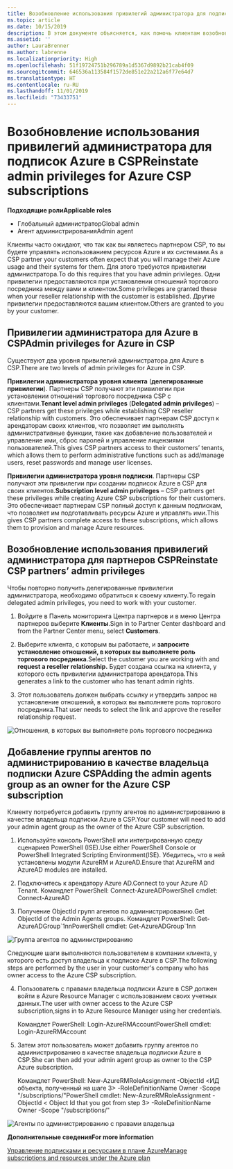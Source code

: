 ```yaml
---
title: Возобновление использования привилегий администратора для подписок Azure в CSP | Центр партнеров
ms.topic: article
ms.date: 10/15/2019
description: В этом документе объясняется, как помочь клиентам возобновить использование привилегий администратора партнера.
ms.assetid: ''
author: LauraBrenner
ms.author: labrenne
ms.localizationpriority: High
ms.openlocfilehash: 51f19724751b296789a1d5367d9892b21cab4f09
ms.sourcegitcommit: 646536a113584f1572de851e22a212a6f77e64d7
ms.translationtype: HT
ms.contentlocale: ru-RU
ms.lasthandoff: 11/01/2019
ms.locfileid: "73433751"
---
```

# <a name="reinstate-admin-privileges-for-azure-csp-subscriptions"></a><span data-ttu-id="b7348-103">Возобновление использования привилегий администратора для подписок Azure в CSP</span><span class="sxs-lookup"><span data-stu-id="b7348-103">Reinstate admin privileges for Azure CSP subscriptions</span></span>  

<span data-ttu-id="b7348-104">**Подходящие роли**</span><span class="sxs-lookup"><span data-stu-id="b7348-104">**Applicable roles**</span></span>

- <span data-ttu-id="b7348-105">Глобальный администратор</span><span class="sxs-lookup"><span data-stu-id="b7348-105">Global admin</span></span>
- <span data-ttu-id="b7348-106">Агент администрирования</span><span class="sxs-lookup"><span data-stu-id="b7348-106">Admin agent</span></span>

<span data-ttu-id="b7348-107">Клиенты часто ожидают, что так как вы являетесь партнером CSP, то вы будете управлять использованием ресурсов Azure и их системами.</span><span class="sxs-lookup"><span data-stu-id="b7348-107">As a CSP partner your customers often expect that you will manage their Azure usage and their systems for them.</span></span> <span data-ttu-id="b7348-108">Для этого требуются привилегии администратора.</span><span class="sxs-lookup"><span data-stu-id="b7348-108">To do this requires that you have admin privileges.</span></span> <span data-ttu-id="b7348-109">Одни привилегии предоставляются при установлении отношений торгового посредника между вами и клиентом.</span><span class="sxs-lookup"><span data-stu-id="b7348-109">Some privileges are granted these when your reseller relationship with the customer is established.</span></span> <span data-ttu-id="b7348-110">Другие привилегии предоставляются вашим клиентом.</span><span class="sxs-lookup"><span data-stu-id="b7348-110">Others are granted to you by your customer.</span></span>

## <a name="admin-privileges-for-azure-in-csp"></a><span data-ttu-id="b7348-111">Привилегии администратора для Azure в CSP</span><span class="sxs-lookup"><span data-stu-id="b7348-111">Admin privileges for Azure in CSP</span></span> 

<span data-ttu-id="b7348-112">Существуют два уровня привилегий администратора для Azure в CSP.</span><span class="sxs-lookup"><span data-stu-id="b7348-112">There are two levels of admin privileges for Azure in CSP.</span></span> 

<span data-ttu-id="b7348-113">**Привилегии администратора уровня клиента** (**делегированные привилегии**). Партнеры CSP получают эти привилегии при установлении отношений торгового посредника CSP с клиентами.</span><span class="sxs-lookup"><span data-stu-id="b7348-113">**Tenant level admin privileges** (**Delegated admin privileges**) –  CSP partners get these privileges while establishing CSP reseller relationship with customers.</span></span> <span data-ttu-id="b7348-114">Это обеспечивает партнерам CSP доступ к арендаторам своих клиентов, что позволяет им выполнять административные функции, такие как добавление пользователей и управление ими, сброс паролей и управление лицензиями пользователей.</span><span class="sxs-lookup"><span data-stu-id="b7348-114">This gives CSP partners access to their customers’ tenants, which allows them to perform administrative functions such as add/manage users, reset passwords and manage user licenses.</span></span> 

<span data-ttu-id="b7348-115">**Привилегии администратора уровня подписки**. Партнеры CSP получают эти привилегии при создании подписок Azure в CSP для своих клиентов.</span><span class="sxs-lookup"><span data-stu-id="b7348-115">**Subscription level admin privileges** – CSP partners get these privileges while creating Azure CSP subscriptions for their customers.</span></span> <span data-ttu-id="b7348-116">Это обеспечивает партнерам CSP полный доступ к данным подпискам, что позволяет им подготавливать ресурсы Azure и управлять ими.</span><span class="sxs-lookup"><span data-stu-id="b7348-116">This gives CSP partners complete access to these subscriptions, which allows them to provision and manage Azure resources.</span></span> 


## <a name="reinstate-csp-partners-admin-privileges"></a><span data-ttu-id="b7348-117">Возобновление использования привилегий администратора для партнеров CSP</span><span class="sxs-lookup"><span data-stu-id="b7348-117">Reinstate CSP partners’ admin privileges</span></span>

<span data-ttu-id="b7348-118">Чтобы повторно получить делегированные привилегии администратора, необходимо обратиться к своему клиенту.</span><span class="sxs-lookup"><span data-stu-id="b7348-118">To regain delegated admin privileges, you need to work with your customer.</span></span>
 
 1. <span data-ttu-id="b7348-119">Войдите в Панель мониторинга Центра партнеров и в меню Центра партнеров выберите **Клиенты**.</span><span class="sxs-lookup"><span data-stu-id="b7348-119">Sign in to Partner Center dashboard and from the Partner Center menu, select **Customers**.</span></span>

 2. <span data-ttu-id="b7348-120">Выберите клиента, с которым вы работаете, и **запросите установление отношений, в которых вы выполняете роль торгового посредника**.</span><span class="sxs-lookup"><span data-stu-id="b7348-120">Select the customer you are working with and **request a reseller relationship.**</span></span> <span data-ttu-id="b7348-121">Будет создана ссылка на клиента, у которого есть привилегии администратора арендатора.</span><span class="sxs-lookup"><span data-stu-id="b7348-121">This generates a link to the customer who has tenant admin rights.</span></span>

 3. <span data-ttu-id="b7348-122">Этот пользователь должен выбрать ссылку и утвердить запрос на установление отношений, в которых вы выполняете роль торгового посредника.</span><span class="sxs-lookup"><span data-stu-id="b7348-122">That user needs to select the link and approve the reseller relationship request.</span></span>
 
![Отношения, в которых вы выполняете роль торгового посредника](images/azure/revoke4.png)

## <a name="adding-the-admin-agents-group-as-an-owner-for-the-azure-csp-subscription"></a><span data-ttu-id="b7348-124">Добавление группы агентов по администрированию в качестве владельца подписки Azure CSP</span><span class="sxs-lookup"><span data-stu-id="b7348-124">Adding the admin agents group as an owner for the Azure CSP subscription</span></span>

 <span data-ttu-id="b7348-125">Клиенту потребуется добавить группу агентов по администрированию в качестве владельца подписки Azure в CSP.</span><span class="sxs-lookup"><span data-stu-id="b7348-125">Your customer will need to add your admin agent group as the owner of the Azure CSP subscription.</span></span>

1. <span data-ttu-id="b7348-126">Используйте консоль PowerShell или интегрированную среду сценариев PowerShell (ISE).</span><span class="sxs-lookup"><span data-stu-id="b7348-126">Use either PowerShell Console or PowerShell Integrated Scripting Environment(ISE).</span></span> <span data-ttu-id="b7348-127">Убедитесь, что в ней установлены модули AzureRM и AzureAD.</span><span class="sxs-lookup"><span data-stu-id="b7348-127">Ensure that AzureRM and AzureAD modules are installed.</span></span> 

2.  <span data-ttu-id="b7348-128">Подключитесь к арендатору Azure AD.</span><span class="sxs-lookup"><span data-stu-id="b7348-128">Connect to your Azure AD Tenant.</span></span>
<span data-ttu-id="b7348-129">Командлет PowerShell: Connect-AzureAD</span><span class="sxs-lookup"><span data-stu-id="b7348-129">PowerShell cmdlet: Connect-AzureAD</span></span>

3.  <span data-ttu-id="b7348-130">Получение ObjectId групп агентов по администрированию.</span><span class="sxs-lookup"><span data-stu-id="b7348-130">Get ObjectId of the Admin Agents groups.</span></span>
<span data-ttu-id="b7348-131">Командлет PowerShell: Get-AzureADGroup\`1nn</span><span class="sxs-lookup"><span data-stu-id="b7348-131">PowerShell cmdlet: Get-AzureADGroup\`1nn</span></span>

![Группа агентов по администрированию](images/azure/revoke5.png)

<span data-ttu-id="b7348-133">Следующие шаги выполняются пользователем в компании клиента, у которого есть доступ владельца к подписке Azure в CSP.</span><span class="sxs-lookup"><span data-stu-id="b7348-133">The following steps are performed by the user in your customer's company who has owner access to the Azure CSP subscription.</span></span>

4. <span data-ttu-id="b7348-134">Пользователь с правами владельца подписки Azure в CSP должен войти в Azure Resource Manager с использованием своих учетных данных.</span><span class="sxs-lookup"><span data-stu-id="b7348-134">The user with owner access to the Azure CSP subscription,signs in to Azure Resource Manager using her credentials.</span></span>

    <span data-ttu-id="b7348-135">Командлет PowerShell: Login-AzureRMAccount</span><span class="sxs-lookup"><span data-stu-id="b7348-135">PowerShell cmdlet: Login-AzureRMAccount</span></span>

5.  <span data-ttu-id="b7348-136">Затем этот пользователь может добавить группу агентов по администрированию в качестве владельца подписки Azure в CSP.</span><span class="sxs-lookup"><span data-stu-id="b7348-136">She can then add your admin agent group as owner to the CSP Azure subscription.</span></span>

    <span data-ttu-id="b7348-137">Командлет PowerShell: New-AzureRMRoleAssignment -ObjectId <ИД объекта, полученный на шаге 3> -RoleDefinitionName Owner -Scope "/subscriptions/<SubscriptionId of CSP subscription>"</span><span class="sxs-lookup"><span data-stu-id="b7348-137">PowerShell cmdlet: New-AzureRMRoleAssignment -ObjectId < Object Id that you got from step 3> -RoleDefinitionName Owner -Scope "/subscriptions/<SubscriptionId of CSP subscription>"</span></span>

![Агенты по администрированию с правами владельца](images/azure/revoke6.png)    

<span data-ttu-id="b7348-139">**Дополнительные сведения**</span><span class="sxs-lookup"><span data-stu-id="b7348-139">**For more information**</span></span>

[<span data-ttu-id="b7348-140">Управление подписками и ресурсами в плане Azure</span><span class="sxs-lookup"><span data-stu-id="b7348-140">Manage subscriptions and resources under the Azure plan</span></span>](azure-plan-manage.md)
